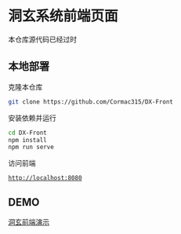 # 洞玄系统前端页面
本仓库源代码已经过时
## 本地部署

克隆本仓库

```bash
git clone https://github.com/Cormac315/DX-Front
```

安装依赖并运行

```bash
cd DX-Front
npm install
npm run serve
```

访问前端

[`http://localhost:8080`](https://github.com/Cormac315/DX-Front)

## DEMO

[洞玄前端演示](https://dx.cormac.top/)
